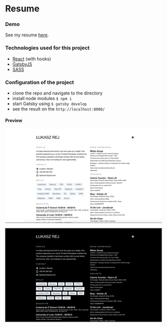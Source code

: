 # Resume

### Demo
See my resume [here](https://lukaszrej.github.io/Resume/).

### Technologies used for this project

- [React](https://reactjs.org/) (with hooks)
- [GatsbyJS](https://www.gatsbyjs.org/)
- [SASS](https://sass-lang.com/)

### Configuration of the project

- clone the repo and navigate to the directory
- install node modules ```$ npm i```
- start Gatsby using ```$ gatsby develop```
- see the result on the ```http://localhost:8000/```

#### Preview

![View](./src/images/_light-view.png "Resume - light mode page view")

![View](./src/images/_dark-view.png "Resume - dark mode page view")
